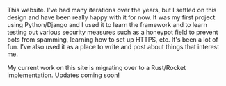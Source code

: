 This website. I've had many iterations over the years, but I settled on this
design and have been really happy with it for now. It was my first project using
Python/Django and I used it to learn the framework and to learn testing out
various security measures such as a honeypot field to prevent bots from
spamming, learning how to set up HTTPS, etc. It's been a lot of fun. I've also
used it as a place to write and post about things that interest me.

My current work on this site is migrating over to a Rust/Rocket
implementation. Updates coming soon!
